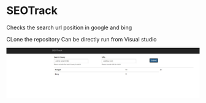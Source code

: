 # SEOTrack
Checks the search url position in  google and bing


CLone the repository
Can be directly run from Visual studio


![alt text](capture.jpg)
